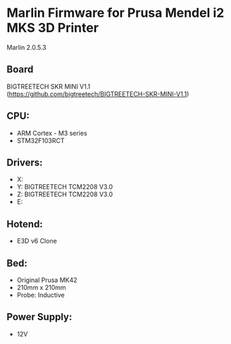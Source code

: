 # Marlin Firmware for Prusa Mendel i2 MKS 3D Printer
Marlin 2.0.5.3

## Board
BIGTREETECH SKR MINI V1.1 (https://github.com/bigtreetech/BIGTREETECH-SKR-MINI-V1.1)

## CPU:
 - ARM Cortex - M3 series
 - STM32F103RCT

## Drivers:
 - X:
 - Y: BIGTREETECH TCM2208 V3.0
 - Z: BIGTREETECH TCM2208 V3.0
 - E:
 
## Hotend:
 - E3D v6 Clone
 
## Bed:
 - Original Prusa MK42
 - 210mm x 210mm
 - Probe: Inductive
 
## Power Supply:
- 12V
